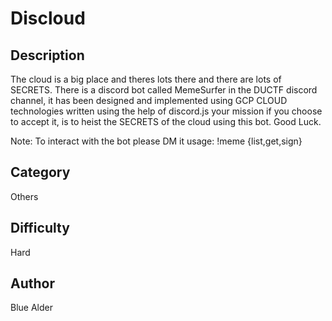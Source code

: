 # Discloud
## Description
The cloud is a big place and theres lots there and there are lots of SECRETS. There is a discord bot called MemeSurfer in the DUCTF discord channel, it has been designed and implemented using GCP CLOUD technologies written using the help of discord.js your mission if you choose to accept it, is to heist the SECRETS of the cloud using this bot. Good Luck.

Note: To interact with the bot please DM it
usage: !meme {list,get,sign} 

## Category
Others
## Difficulty
Hard
## Author
Blue Alder
